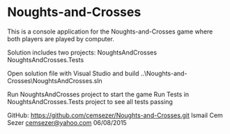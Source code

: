 # Noughts-and-Crosses

This is a console application for the Noughts-and-Crosses game where both players are played by computer.

Solution includes two projects:
NoughtsAndCrosses
NoughtsAndCrosses.Tests

Open solution file with Visual Studio and build
..\Noughts-and-Crosses\NoughtsAndCrosses.sln

Run NoughtsAndCrosses project to start the game
Run Tests in NoughtsAndCrosses.Tests project to see all tests passing


GitHub: https://github.com/cemsezer/Noughts-and-Crosses.git
Ismail Cem Sezer
cemsezer@yahoo.com
06/08/2015

